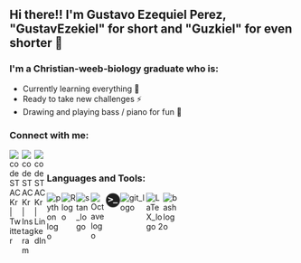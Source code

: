 ## Hi there!! I'm Gustavo Ezequiel Perez, "GustavEzekiel" for short and "Guzkiel" for even shorter 👋 


### I'm a Christian-weeb-biology graduate who is:

- Currently learning everything 🤣 
- Ready to take new challenges ⚡
- Drawing and playing bass / piano for fun 🌱

### Connect with me:

[<img align="left" alt="codeSTACKr | Twitter" width="22px" src="https://cdn.jsdelivr.net/npm/simple-icons@v3/icons/twitter.svg" />][twitter]
[<img align="left" alt="codeSTACKr | Instagram" width="22px" src="https://cdn.jsdelivr.net/npm/simple-icons@v3/icons/instagram.svg" />][instagram]
[<img align="left" alt="codeSTACKr | LinkedIn" width="22px" src="https://cdn.jsdelivr.net/npm/simple-icons@v3/icons/linkedin.svg" />][linkedin]

<br />

### Languages and Tools:

<img align="left" alt="python logo" width="26px" src="https://user-images.githubusercontent.com/53160017/143365218-1f40c8ed-f3be-407d-8c3d-96f45f1f7c0e.png" />
<img align="left" alt="R logo" width="26px" src="https://user-images.githubusercontent.com/53160017/143365946-c71bed17-7a34-4c34-b1f1-2b7a5f7e57d5.png" />
<img align="left" alt="stan_logo" width="26px" src="https://user-images.githubusercontent.com/53160017/143366108-c7cd46c7-8609-4993-848b-f27b4acfd31b.png" />
<img align="left" alt="Octave logo" width="26px" src="https://user-images.githubusercontent.com/53160017/143366167-784c5e3e-fdcb-42d7-98a0-0669d5f2770d.png" />
<img align="left" alt="Terminal" width="26px" src="https://raw.githubusercontent.com/github/explore/80688e429a7d4ef2fca1e82350fe8e3517d3494d/topics/terminal/terminal.png" />
<img align="left" alt="git_logo" width="46px" src="https://user-images.githubusercontent.com/53160017/143370569-748cf774-b063-4eab-9a9b-6f97806edce4.png" />
<img align="left" alt="LaTeX_logo 2" width="30px" src="https://user-images.githubusercontent.com/53160017/161158522-9c514c27-c8f4-486b-b6da-ca89db6c4eeb.png" />
<img align="left" alt="bash logo" width="26px" src="https://user-images.githubusercontent.com/53160017/161154210-5f207177-40af-4fd2-ad89-c2e324628b6a.png" />









[twitter]: https://twitter.com/gustav_ezequiel
[instagram]: https://www.instagram.com/gustav_ezekiel/
[linkedin]: https://www.linkedin.com/in/gustavo-ezequiel-perez-872a1985/

